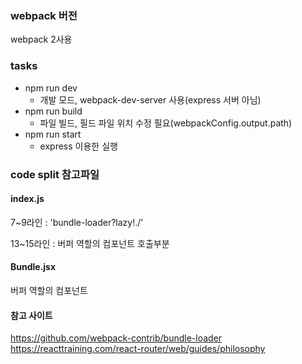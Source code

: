 ### webpack 버전  
webpack 2사용  

### tasks  

  - npm run dev  
    - 개발 모드, webpack-dev-server 사용(express 서버 아님)  
  - npm run build  
    - 파일 빌드, 필드 파일 위치 수정 필요(webpackConfig.output.path)  
  - npm run start  
    - express 이용한 실행  

### code split 참고파일  

#### index.js  

7~9라인 : 'bundle-loader?lazy!./'

13~15라인 : 버퍼 역할의 컴포넌트 호출부분

#### Bundle.jsx

버퍼 역할의 컴포넌트

#### 참고 사이트

https://github.com/webpack-contrib/bundle-loader  
https://reacttraining.com/react-router/web/guides/philosophy
